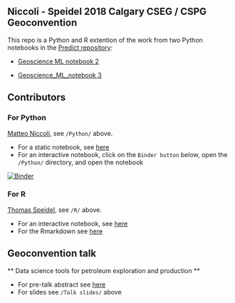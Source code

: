 ## Niccoli - Speidel 2018 Calgary CSEG / CSPG Geoconvention

This repo is a Python and R extention of the work from two Python notebooks in the [Predict repository](https://github.com/mycarta/predict): 

- [Geoscience ML notebook 2](https://github.com/mycarta/predict/blob/master/Geoscience_ML_notebook_2.ipynb) 

- [Geoscience_ML_notebook 3](https://github.com/mycarta/predict/blob/master/Geoscience_ML_notebook_3.ipynb)


## Contributors

### For Python
[Matteo Niccoli](https://github.com/mycarta),  see `/Python/` above.
* For a static notebook, see [here](https://github.com/mycarta/Niccoli_Speidel_2018_Geoconvention/blob/master/Python/Python_data_science_tools%20_petroleum_exploration_production.ipynb)
* For an interactive notebook, click on the `Binder button` below, open the `/Python/` directory, and open the notebook

[![Binder](https://mybinder.org/badge.svg)](https://mybinder.org/v2/gh/mycarta/Niccoli_Speidel_2018_Geoconvention/master)



### For R
[Thomas Speidel](https:/github.com/tspeidel/), see `/R/` above.
* For an interactive notebook, see [here](https://geoconvention2018.updog.co/index.html)
* For the Rmarkdown see [here](https://github.com/mycarta/Niccoli_Speidel_2018_Geoconvention/blob/master/R/geoconference_2018.Rmd)


## Geoconvention talk
** Data science tools for petroleum exploration and production **
* For pre-talk abstract see [here](https://www.geoconvention.com/uploads/2018abstracts/290_GC2018_Data_science_tools_for_petroleum_e_and_p.pdf)
* For slides see `/Talk slides/` above